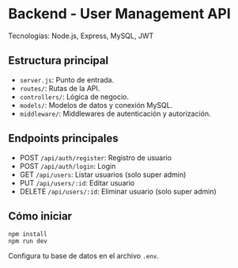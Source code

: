 # Backend - User Management API

Tecnologías: Node.js, Express, MySQL, JWT

## Estructura principal
- `server.js`: Punto de entrada.
- `routes/`: Rutas de la API.
- `controllers/`: Lógica de negocio.
- `models/`: Modelos de datos y conexión MySQL.
- `middleware/`: Middlewares de autenticación y autorización.

## Endpoints principales
- POST `/api/auth/register`: Registro de usuario
- POST `/api/auth/login`: Login
- GET `/api/users`: Listar usuarios (solo super admin)
- PUT `/api/users/:id`: Editar usuario
- DELETE `/api/users/:id`: Eliminar usuario (solo super admin)

## Cómo iniciar
```
npm install
npm run dev
```

Configura tu base de datos en el archivo `.env`.
